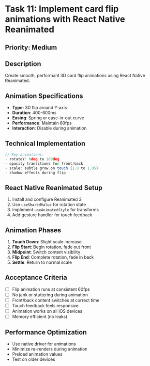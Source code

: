 # Task 11: Implement card flip animations with React Native Reanimated

## Priority: Medium

## Description
Create smooth, performant 3D card flip animations using React Native Reanimated.

## Animation Specifications
- **Type**: 3D flip around Y-axis
- **Duration**: 400-600ms
- **Easing**: Spring or ease-in-out curve
- **Performance**: Maintain 60fps
- **Interaction**: Disable during animation

## Technical Implementation
```typescript
// Key animations:
- rotateY: 0deg to 180deg
- opacity transitions for front/back
- scale: subtle grow on touch (1.0 to 1.05)
- shadow effects during flip
```

## React Native Reanimated Setup
1. Install and configure Reanimated 3
2. Use `useSharedValue` for rotation state
3. Implement `useAnimatedStyle` for transforms
4. Add gesture handler for touch feedback

## Animation Phases
1. **Touch Down**: Slight scale increase
2. **Flip Start**: Begin rotation, fade out front
3. **Midpoint**: Switch content visibility
4. **Flip End**: Complete rotation, fade in back
5. **Settle**: Return to normal scale

## Acceptance Criteria
- [ ] Flip animation runs at consistent 60fps
- [ ] No jank or stuttering during animation
- [ ] Front/back content switches at correct time
- [ ] Touch feedback feels responsive
- [ ] Animation works on all iOS devices
- [ ] Memory efficient (no leaks)

## Performance Optimization
- Use native driver for animations
- Minimize re-renders during animation
- Preload animation values
- Test on older devices